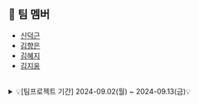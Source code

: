 

## 🤗 팀 멤버
- [신덕근](https://github.com/shindeokgeun)
- [김향은](https://github.com/myangeun)
- [김혜지](https://github.com/hjkim977)
- [김지웅](https://github.com/kgw08003)
<br><br/>

<details>
    <summary> 💡[팀프로젝트 기간] 2024-09.02(월) ~ 2024-09.13(금)💡 </summary>
<br><br/>
<details>

## 📍 주요 학습 주제
- Python
- Django
- Database
- APIs
- Git
<br></br>
